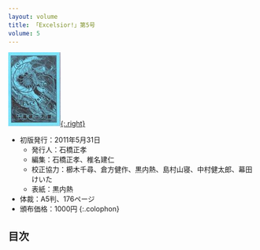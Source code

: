 ```yaml
---
layout: volume
title: 「Excelsior!」第5号
volume: 5
---
```


[![](./img/excelsior5s.jpg){:.right}](./img/excelsior5.jpg)

- 初版発行：2011年5月31日
  - 発行人：石橋正孝
  - 編集：石橋正孝、椎名建仁
  - 校正協力：櫛木千尋、倉方健作、黒内熱、島村山寝、中村健太郎、幕田けいた
  - 表紙：黒内熱
- 体裁：A5判、176ページ
- 頒布価格：1000円
{:.colophon}

## 目次
